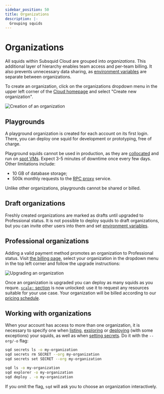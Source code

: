 ```yaml
---
sidebar_position: 50
title: Organizations
description: |- 
  Grouping squids
---
```


# Organizations

All squids within Subsquid Cloud are grouped into *organizations*. This additional layer of hierarchy enables team access and per-team billing. It also prevents unnecessary data sharing, as [environment variables](../env-variables) are separate between organizations.

To create an organization, click on the organizations dropdown menu in the upper left corner of the [Cloud homepage](https://app.subsquid.io/) and select "Create new organization".

![Creation of an organization](./create-an-organization.png)

## Playgrounds

A playground organization is created for each account on its first login. There, you can deploy one squid for development or prototyping, free of charge.

Playground squids cannot be used in production, as they are [collocated](/cloud/reference/scale/#dedicated) and run on [spot VMs](https://cloud.google.com/spot-vms). Expect 3-5 minutes of downtime once every few days. Other limitations include:
 - 10 GB of database storage;
 - 500k monthly requests to the [RPC proxy](/cloud/resources/rpc-proxy) service.

Unlike other organizations, playgrounds cannot be shared or billed. 

## Draft organizations

Freshly created organizations are marked as drafts until upgraded to Professional status. It is not possible to deploy squids to draft organizations, but you can invite other users into them and set [environment variables](../env-variables).

## Professional organizations

Adding a valid payment method promotes an organization to Professional status. Visit [the billing page](https://app.subsquid.io/billing), select your organization in the dropdown menu in the top left corner and follow the upgrade instructions:

![Upgrading an organization](./billing-setup.png)

Once an organization is upgraded you can deploy as many squids as you requre. [`scale:` section](/cloud/reference/scale) is now unlocked: use it to request any resources suitable for your use case. Your organization will be billed according to our [pricing schedule](/cloud/pricing).

## Working with organizations

When your account has access to more than one organization, it is necessary to specify one when [listing](/squid-cli/ls), [exploring](/squid-cli/explorer) or [deploying](/squid-cli/deploy) (with some exceptions) your squids, as well as when [setting secrets](/squid-cli/secrets). Do it with the `--org/-o` flag:

```bash
sqd secrets ls -o my-organization
sqd secrets rm SECRET --org my-organization
sqd secrets set SECRET --org my-organization

sqd ls -o my-organization
sqd explorer -o my-organization
sqd deploy . -o my-organization
```

If you omit the flag, `sqd` will ask you to choose an organization interactively.
